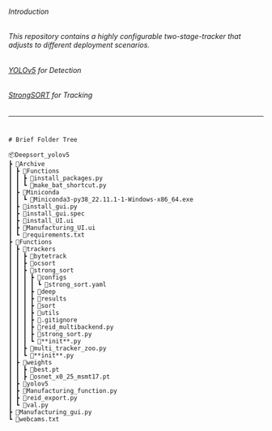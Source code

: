 ###### Introduction

###### This repository contains a highly configurable two-stage-tracker that adjusts to different deployment scenarios.

###### [YOLOv5](https://github.com/ultralytics/yolov5) for Detection

###### [StrongSORT](https://github.com/dyhBUPT/StrongSORT)[](https://arxiv.org/pdf/2202.13514.pdf) for Tracking

---

#

```
# Brief Folder Tree

📦Deepsort_yolov5
┣ 📂Archive
┃ ┣ 📂Functions
┃ ┃ ┣ 📜install_packages.py
┃ ┃ ┗ 📜make_bat_shortcut.py
┃ ┣ 📂Miniconda
┃ ┃ ┗ 📜Miniconda3-py38_22.11.1-1-Windows-x86_64.exe
┃ ┣ 📜install_gui.py
┃ ┣ 📜install_gui.spec
┃ ┣ 📜install_UI.ui
┃ ┣ 📜Manufacturing_UI.ui
┃ ┗ 📜requirements.txt
┣ 📂Functions
┃ ┣ 📂trackers
┃ ┃ ┣ 📂bytetrack
┃ ┃ ┣ 📂ocsort
┃ ┃ ┣ 📂strong_sort
┃ ┃ ┃ ┣ 📂configs
┃ ┃ ┃ ┃ ┗ 📜strong_sort.yaml
┃ ┃ ┃ ┣ 📂deep
┃ ┃ ┃ ┣ 📂results
┃ ┃ ┃ ┣ 📂sort
┃ ┃ ┃ ┣ 📂utils
┃ ┃ ┃ ┣ 📜.gitignore
┃ ┃ ┃ ┣ 📜reid_multibackend.py
┃ ┃ ┃ ┣ 📜strong_sort.py
┃ ┃ ┃ ┗ 📜**init**.py
┃ ┃ ┣ 📜multi_tracker_zoo.py
┃ ┃ ┗ 📜**init**.py
┃ ┣ 📂weights
┃ ┃ ┣ 📜best.pt
┃ ┃ ┣ 📜osnet_x0_25_msmt17.pt
┃ ┣ 📂yolov5
┃ ┣ 📜Manufacturing_function.py
┃ ┣ 📜reid_export.py
┃ ┗ 📜val.py
┣ 📜Manufacturing_gui.py
┗ 📜webcams.txt

```
